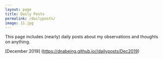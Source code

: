 ```yaml
---
layout: page
title: Daily Posts
permalink: /dailyposts/
image: 11.jpg
---
```

This page includes (nearly) daily posts about my observations and thoughts on anything.

[December 2019] (https://dnabeing.github.io//dailyposts/Dec2019)

